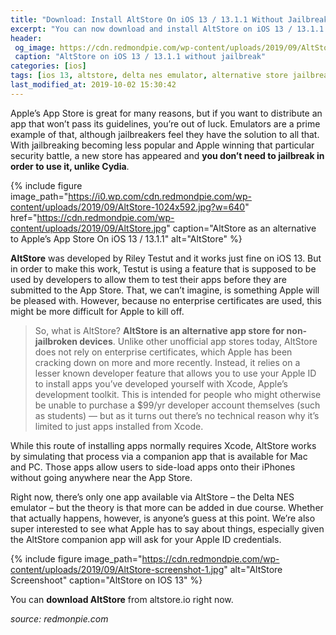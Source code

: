 ```yaml
---
title: "Download: Install AltStore On iOS 13 / 13.1.1 Without Jailbreak As An Alternative To Apple’s App Store"
excerpt: "You can now download and install AltStore on iOS 13 / 13.1.1 without jailbreak as an alternative to Apple’s App Store. Here are the details on it."
header:
 og_image: https://cdn.redmondpie.com/wp-content/uploads/2019/09/AltStore.jpg
 caption: "AltStore on iOS 13 / 13.1.1 without jailbreak"
categories: [ios]
tags: [ios 13, altstore, delta nes emulator, alternative store jailbreak, cydia]
last_modified_at: 2019-10-02 15:30:42
---
```

Apple’s App Store is great for many reasons, but if you want to distribute an app that won’t pass its guidelines, you’re out of luck. Emulators are a prime example of that, although jailbreakers feel they have the solution to all that. With jailbreaking becoming less popular and Apple winning that particular security battle, a new store has appeared and **you don’t need to jailbreak in order to use it, unlike Cydia**.

{% include figure image_path="https://i0.wp.com/cdn.redmondpie.com/wp-content/uploads/2019/09/AltStore-1024x592.jpg?w=640" href="https://cdn.redmondpie.com/wp-content/uploads/2019/09/AltStore.jpg" caption="AltStore as an alternative to Apple’s App Store On iOS 13 / 13.1.1" alt="AltStore" %}

**AltStore** was developed by Riley Testut and it works just fine on iOS 13. But in order to make this work, Testut is using a feature that is supposed to be used by developers to allow them to test their apps before they are submitted to the App Store. That, we can’t imagine, is something Apple will be pleased with. However, because no enterprise certificates are used, this might be more difficult for Apple to kill off.

> So, what is AltStore? **AltStore is an alternative app store for non-jailbroken devices**. Unlike other unofficial app stores today, AltStore does not rely on enterprise certificates, which Apple has been cracking down on more and more recently. Instead, it relies on a lesser known developer feature that allows you to use your Apple ID to install apps you’ve developed yourself with Xcode, Apple’s development toolkit. This is intended for people who might otherwise be unable to purchase a $99/yr developer account themselves (such as students) — but as it turns out there’s no technical reason why it’s limited to just apps installed from Xcode.

While this route of installing apps normally requires Xcode, AltStore works by simulating that process via a companion app that is available for Mac and PC. Those apps allow users to side-load apps onto their iPhones without going anywhere near the App Store.

Right now, there’s only one app available via AltStore – the Delta NES emulator – but the theory is that more can be added in due course. Whether that actually happens, however, is anyone’s guess at this point. We’re also super interested to see what Apple has to say about things, especially given the AltStore companion app will ask for your Apple ID credentials.

{% include figure image_path="https://cdn.redmondpie.com/wp-content/uploads/2019/09/AltStore-screenshot-1.jpg" alt="AltStore Screenshoot" caption="AltStore on IOS 13" %}

You can **download AltStore** from altstore.io right now.

_source: redmonpie.com_